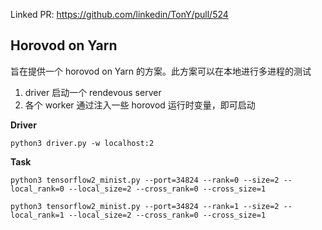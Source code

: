 Linked PR: https://github.com/linkedin/TonY/pull/524
## Horovod on Yarn
旨在提供一个 horovod on Yarn 的方案。此方案可以在本地进行多进程的测试

1. driver 启动一个 rendevous server 
2. 各个 worker 通过注入一些 horovod 运行时变量，即可启动

__Driver__
```
python3 driver.py -w localhost:2
```

__Task__
```
python3 tensorflow2_minist.py --port=34824 --rank=0 --size=2 --local_rank=0 --local_size=2 --cross_rank=0 --cross_size=1  
```

```
python3 tensorflow2_minist.py --port=34824 --rank=1 --size=2 --local_rank=1 --local_size=2 --cross_rank=0 --cross_size=1
```